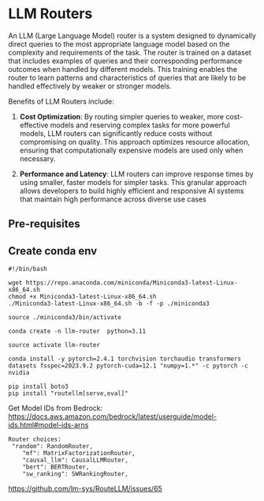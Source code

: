 # LLM Routers

An LLM (Large Language Model) router is a system designed to dynamically direct queries to the most appropriate language model based on the complexity and requirements of the task. The router is trained on a dataset that includes examples of queries and their corresponding performance outcomes when handled by different models. This training enables the router to learn patterns and characteristics of queries that are likely to be handled effectively by weaker or stronger models.

Benefits of LLM Routers include:

1. **Cost Optimization**: By routing simpler queries to weaker, more cost-effective models and reserving complex tasks for more powerful models, LLM routers can significantly reduce costs without compromising on quality. This approach optimizes resource allocation, ensuring that computationally expensive models are used only when necessary.

2. **Performance and Latency**: LLM routers can improve response times by using smaller, faster models for simpler tasks. This granular approach allows developers to build highly efficient and responsive AI systems that maintain high performance across diverse use cases

## Pre-requisites

## Create conda env

```
#!/bin/bash

wget https://repo.anaconda.com/miniconda/Miniconda3-latest-Linux-x86_64.sh
chmod +x Miniconda3-latest-Linux-x86_64.sh
./Miniconda3-latest-Linux-x86_64.sh -b -f -p ./miniconda3

source ./miniconda3/bin/activate

conda create -n llm-router  python=3.11

source activate llm-router

conda install -y pytorch=2.4.1 torchvision torchaudio transformers datasets fsspec=2023.9.2 pytorch-cuda=12.1 "numpy=1.*" -c pytorch -c nvidia

pip install boto3
pip install "routellm[serve,eval]"
```

Get Model IDs from Bedrock: https://docs.aws.amazon.com/bedrock/latest/userguide/model-ids.html#model-ids-arns

```
Router choices:
 "random": RandomRouter,
    "mf": MatrixFactorizationRouter,
    "causal_llm": CausalLLMRouter,
    "bert": BERTRouter,
    "sw_ranking": SWRankingRouter,
```
https://github.com/lm-sys/RouteLLM/issues/65
